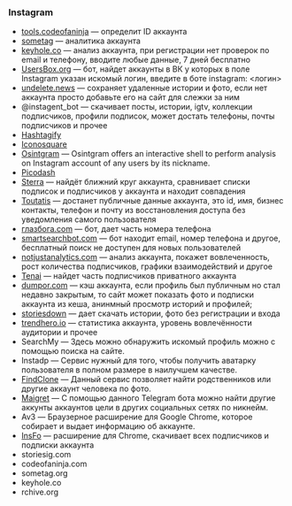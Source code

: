 ### Instagram

* [tools.codeofaninja](https://www.codeofaninja.com/tools/) — определит ID аккаунта
* [sometag](http://ww1.sometag.org/?usid=20&utid=12777585846) — аналитика аккаунта
* [keyhole.co](https://keyhole.co/) — анализ аккаунта, при регистрации нет проверок по email и телефону, вводите любые данные, 7 дней бесплатно
* [UsersBox.org](https://usersbox.org/) — бот, найдет аккаунты в ВК у которых в поле Instagram указан искомый логин, введите в боте  instagram: <логин>
* [undelete.news](http://ww7.undelete.news/?usid=15&utid=28442490317) — сохраняет удаленные истории и фото, если нет аккаунта просто добавьте его на сайт для слежки за ним
* @instagent_bot — скачивает посты, истории, igtv, коллекции подписчиков, профили подписок, может достать телефоны, почты подписчиков и прочее
* [Hashtagify](http://hashtagify.me)
* [Iconosquare](http://iconosquare.com)
* [Osintgram](https://github.com/Datalux/Osintgram) — Osintgram offers an interactive shell to perform analysis on Instagram account of any users by its nickname. 
* [Picodash](https://www.picodash.com)
* [Sterra](https://github.com/novitae/sterraxcyl) — найдёт ближний круг аккаунта, сравнивает списки подписок и подписчиков у аккаунта и находит совпадения
* [Toutatis](https://github.com/megadose/toutatis) — достанет публичные данные аккаунта, это id, имя, бизнес контакты, телефон и почту из восстановления доступа без уведомления самого пользователя
* [глазбога.com](https://глазбога.com/) — бот, дает часть номера телефона
* [smartsearchbot.com](https://t.me/smsearcherbot/) — бот находит email, номер телефона и другое, бесплатный поиск не доступен для новых пользователей
* [notjustanalytics.com](https://www.notjustanalytics.com/?gad_source=1&gclid=Cj0KCQjwgJyyBhCGARIsAK8LVLNmQqid4bjZl10se_07u9LfOzm9a6eHs8QjErkapYG-OFeDJFLny4MaApitEALw_wcB) — анализ аккаунта, покажет вовлеченность, рост количества подписчиков, графики взаимодействий и другое
* [Tenai](https://github.com/novitae/Tenai) — найдет часть подписчиков приватного аккаунта
* [dumpor.com](https://dumpoir.com/) — кэш аккаунта, если профиль был публичным но стал недавно закрытым, то сайт может показать фото и подписки аккаунта из кеша, анинмный просмотр историй и профилей;
* [storiesdown](https://storiesdown.com/) — дает скачать истории, фото без регистрации и входа
* [trendhero.io](https://trendhero.io/) — статистика аккаунта, уровень вовлечённости аудитории и прочее
* SearchMy — Здесь можно обнаружить искомый профиль можно с помощью поиска на сайте.
* Instadp — Сервис нужный для того, чтобы получить аватарку пользователя в полном размере в наилучшем качестве.
* [FindClone](https://findclone.ru/) — Данный сервис позволяет найти родственников или другие аккаунт человека по фото.
* [Maigret](https://t.me/osint_maigret_bot) — С помощью данного Telegram бота можно найти другие аккунты аккаунтов цели в других социальных сетях по никнейм. 
* Av3 — Браузерное расширение для Google Chrome, которое собирает и выдает информацию об аккаунте.
* [InsFo](https://chromewebstore.google.com/detail/insfo-ig-follower-export/bckleejkdhlponanidmjfjdigpahlado?pli=1) — расширение для Chrome, скачивает всех подписчиков и подписки аккаунта
* storiesig.com 
* codeofaninja.com 
* sometag.org 
* keyhole.co 
* rchive.org 

